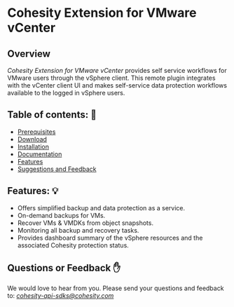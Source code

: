 Cohesity Extension for VMware vCenter
=================

## Overview

*Cohesity Extension for VMware vCenter* provides self service workflows for VMware users through the vSphere client. This remote plugin integrates with the vCenter client UI and makes self-service data protection workflows available to the logged in vSphere users.

## Table of contents: :scroll:

 - [Prerequisites](https://docs.cohesity.com/api/integrations/vsphere/requirements-and-prerequisites-vsphere.htm)
 - [Download](https://github.com/cohesity/cohesity-vc-plugin/releases)
 - [Installation](https://docs.cohesity.com/api/integrations/vsphere/install-vsphere.htm)
 - [Documentation](https://docs.cohesity.com/api/integrations/vsphere/concept-vsphere.htm)
 - [Features](#features)
 - [Suggestions and Feedback](#suggest)

## <a name="features"></a> Features: :bulb:
- Offers simplified backup and data protection as a service.
- On-demand backups for VMs.
- Recover VMs & VMDKs from object snapshots.
- Monitoring all backup and recovery tasks.
- Provides dashboard summary of the vSphere resources and the associated Cohesity protection status.

## <a name ="suggest"></a> Questions or Feedback :raised_hand:

We would love to hear from you. Please send your questions and feedback to: *cohesity-api-sdks@cohesity.com*

